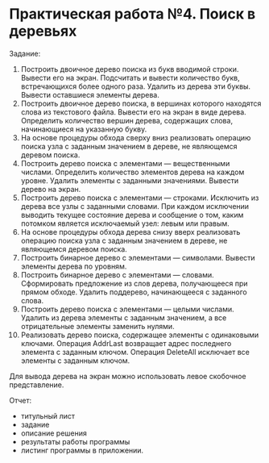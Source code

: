 # Практическая работа №4. Поиск в деревьях

Задание:

1. Построить двоичное дерево поиска из букв вводимой строки. Вывести его на экран. Подсчитать и вывести количество букв, встречающихся более одного раза. Удалить из дерева эти буквы. Вывести оставшиеся элементы дерева.
2. Построить двоичное дерево поиска, в вершинах которого находятся слова из текстового файла. Вывести его на экран в виде дерева. Определить количество вершин дерева, содержащих слова, начинающиеся на указанную букву.
3. На основе процедуры обхода сверху вниз реализовать операцию поиска узла с заданным значением в дереве, не являющемся деревом поиска.
4. Построить дерево поиска с элементами — вещественными числами. Определить количество элементов дерева на каждом уровне. Удалить элементы с заданными значениями. Вывести дерево на экран.
5. Построить дерево поиска с элементами — строками. Исключить из дерева все узлы с заданными словами. При каждом исключении выводить текущее состояние дерева и сообщение о том, каким потомком является исключаемый узел: левым или правым.
6. На основе процедуры обхода дерева снизу вверх реализовать операцию поиска узла с заданным значением в дереве, не являющемся деревом поиска.
7. Построить бинарное дерево с элементами — символами. Вывести элементы дерева по уровням.
8. Построить бинарное дерево с элементами — словами. Сформировать предложение из слов дерева, получающееся при прямом обходе. Удалить поддерево, начинающееся с заданного слова.
9. Построить дерево поиска с элементами — целыми числами. Удалить из дерева элементы с заданным значением, а все отрицательные элементы заменить нулями.
10. Реализовать дерево поиска, содержащее элементы с одинаковыми ключами. Операция AddrLast возвращает адрес последнего элемента с заданным ключом. Операция DeleteAll исключает все элементы с заданным ключом.

Для вывода дерева на экран можно использовать левое скобочное представление.

Отчет:

 - титульный лист
 - задание
 - описание решения
 - результаты работы программы
 - листинг программы в приложении.
